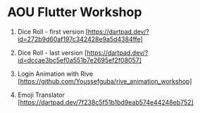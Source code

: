 # AOU Flutter Workshop

1. Dice Roll - first version [https://dartpad.dev/?id=272b9d60af197c342428e9a5d4384ffe]

2. Dice Roll - last version [https://dartpad.dev/?id=dccae3bc5ef0a551b7e2695ef2f08057]

3. Login Animation with Rive [https://github.com/Youssefguba/rive_animation_workshop]

4. Emoji Translator [https://dartpad.dev/7f238c5f51b1bd9eab574e44248eb752]
